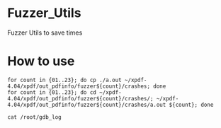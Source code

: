 # Fuzzer_Utils
Fuzzer Utils to save times


# How to use


```
for count in {01..23}; do cp ./a.out ~/xpdf-4.04/xpdf/out_pdfinfo/fuzzer${count}/crashes; done
for count in {01..23}; do cd ~/xpdf-4.04/xpdf/out_pdfinfo/fuzzer${count}/crashes/; ~/xpdf-4.04/xpdf/out_pdfinfo/fuzzer${count}/crashes/a.out ${count}; done
```

```
cat /root/gdb_log
```
